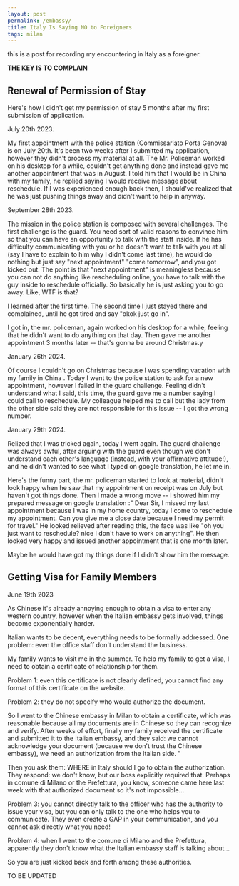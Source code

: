 ```yaml
---
layout: post  
permalink: /embassy/  
title: Italy Is Saying NO to Foreigners
tags: milan  
---
```


this is a post for recording my encountering in Italy as a foreigner.

**THE KEY IS TO COMPLAIN**


## Renewal of Permission of Stay

Here's how I didn't get my permission of stay 5 months after my first submission of application.

July 20th 2023. 

My first appointment with the police station (Commissariato Porta Genova) is on July 20th. It's been two weeks after I submitted my application, however they didn't process my material at all. The Mr. Policeman worked on his desktop for a while, couldn't get anything done and instead gave me another appointment that was in August. I told him that I would be in China with my family, he replied saying I would receive message about reschedule. If I was experienced enough back then, I should've realized that he was just pushing things away and didn't want to help in anyway.

September 28th 2023. 

<!--more-->

The mission in the police station is composed with several challenges. The first challenge is the guard. You need sort of valid reasons to convince him so that you can have an opportunity to talk with the staff inside. If he has difficulty communicating with you or he doesn't want to talk with you at all (say I have to explain to him why I didn't come last time), he would do nothing but just say "next appointment" "come tomorrow", and you got kicked out. The point is that "next appointment" is meaningless because you can not do anything like rescheduling online, you have to talk with the guy inside to reschedule officially. So basically he is just asking you to go away. Like, WTF is that?

I learned after the first time. The second time I just stayed there and complained, until he got tired and say "okok just go in".

I got in, the mr. policeman, again worked on his desktop for a while, feeling that he didn't want to do anything on that day. Then gave me another appointment 3 months later -- that's gonna be around Christmas.y


January 26th 2024.

Of course I couldn't go on Christmas because I was spending vacation with my family in China . Today I went to the police station to ask for a new appointment, however I failed in the guard challenge. Feeling didn't understand what I said, this time, the guard gave me a number saying I could call to reschedule. My colleague helped me to call but the lady from the other side said they are not responsible for this issue -- I got the wrong number. 

January 29th 2024.

Relized that I was tricked again, today I went again. The guard challenge was always awful, after arguing with the guard even though we don't understand each other's language (instead, with your affirmative attitude!), and he didn't wanted to see what I typed on google translation, he let me in.  

Here's the funny part, the mr. policeman started to look at material, didn't look happy when he saw that my appointment on receipt was on July but haven't got things done. Then I made a wrong move -- I showed him my prepared message on google translation :" Dear Sir, I missed my last appointment because I was in my home country, today I come to reschedule my appointment. Can you give me a close date because I need my permit for travel." He looked relieved after reading this, the face was like "oh you just want to reschedule? nice I don't have to work on anything".  He then looked very happy and issued another appointment that is one month later.

Maybe he would have got my things done if I didn't show him the message.




## Getting Visa for Family Members

June 19th 2023

As Chinese it's already annoying enough to obtain a visa to enter any western country, however when the Italian embassy gets involved, things become exponentially harder.

Italian wants to be decent, everything needs to be formally addressed. One problem: even the office staff don't understand the business.

My family wants to visit me in the summer. To help my family to get a visa, I need to obtain a certificate of relationship for them. 

Problem 1: even this certificate is not clearly defined, you cannot find any format of this certificate on the website.

Problem 2: they do not specify who would authorize the document.

So I went to the Chinese embassy in Milan to obtain a certificate, which was reasonable because all my documents are in Chinese so they can recognize and verify. After weeks of effort, finally my family received the certificate and submitted it to the Italian embassy, and they said: we cannot acknowledge your document (because we don't trust the Chinese embassy), we need an authorization from the Italian side. "

Then you ask them: WHERE in Italy should I go to obtain the authorization. They respond: we don't know, but our boss explicitly required that. Perhaps in comune di Milano or the Prefettura, you know, someone came here last week with that authorized document so it's not impossible...

Problem 3: you cannot directly talk to the officer who has the authority to issue your visa, but you can only talk to the one who helps you to communicate. They even create a GAP in your communication, and you cannot ask directly what you need!


Problem 4: when I went to the comune di Milano and the Prefettura, apparently they don't know what the Italian embassy staff is talking about...

So you are just kicked back and forth among these authorities.




TO BE UPDATED